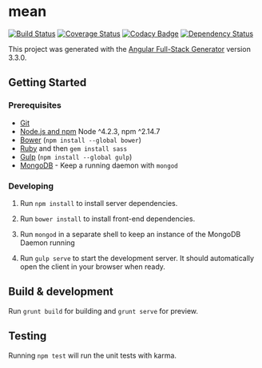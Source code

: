 # mean

[![Build Status](https://travis-ci.org/Blu2z/mean.svg?branch=master)](https://travis-ci.org/Blu2z/mean)
[![Coverage Status](https://coveralls.io/repos/github/Blu2z/mean/badge.svg?branch=master)](https://coveralls.io/github/Blu2z/mean?branch=master)
[![Codacy Badge](https://api.codacy.com/project/badge/Grade/f9c35a2873624336ba8e9f1b91068311)](https://www.codacy.com/app/blu2z/mean?utm_source=github.com&amp;utm_medium=referral&amp;utm_content=Blu2z/mean&amp;utm_campaign=Badge_Grade)
[![Dependency Status](https://david-dm.org/blu2z/mean.svg)](https://david-dm.org/blu2z/mean)

This project was generated with the [Angular Full-Stack Generator](https://github.com/DaftMonk/generator-angular-fullstack) version 3.3.0.

## Getting Started

### Prerequisites

- [Git](https://git-scm.com/)
- [Node.js and npm](nodejs.org) Node ^4.2.3, npm ^2.14.7
- [Bower](bower.io) (`npm install --global bower`)
- [Ruby](https://www.ruby-lang.org) and then `gem install sass`
- [Gulp](http://gulpjs.com/) (`npm install --global gulp`)
- [MongoDB](https://www.mongodb.org/) - Keep a running daemon with `mongod`

### Developing

1. Run `npm install` to install server dependencies.

2. Run `bower install` to install front-end dependencies.

3. Run `mongod` in a separate shell to keep an instance of the MongoDB Daemon running

4. Run `gulp serve` to start the development server. It should automatically open the client in your browser when ready.

## Build & development

Run `grunt build` for building and `grunt serve` for preview.

## Testing

Running `npm test` will run the unit tests with karma.
